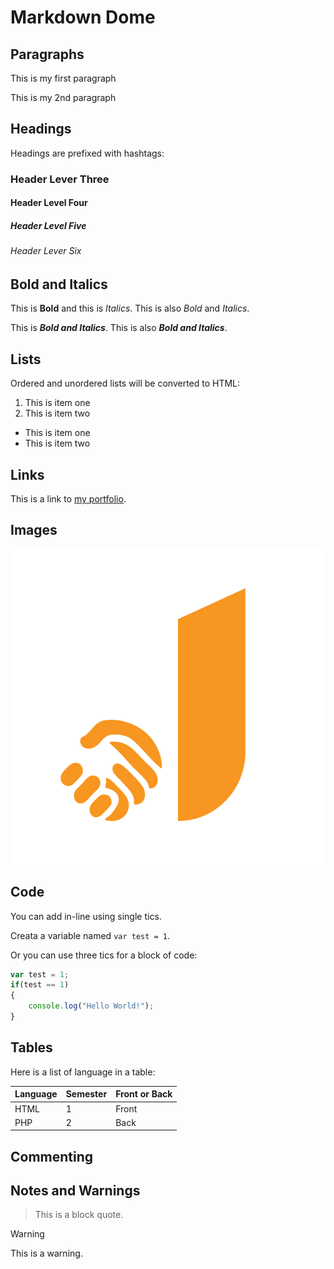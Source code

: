 # Markdown Dome

## Paragraphs

This is my first paragraph

This is my 2nd paragraph

## Headings

Headings are prefixed with hashtags:

### Header Lever Three

#### Header Level Four

##### Header Level Five

###### Header Lever Six

## Bold and Italics

This is **Bold** and this is *Italics*. This is also _Bold_ and _Italics_.

This is ***Bold and Italics***. This is also **_Bold and Italics_**.

## Lists

Ordered and unordered lists will be converted to HTML:

1. This is item one
2. This is item two

- This is item one
- This is item two

## Links

This is a link to [my portfolio](https://www.google.com).

## Images

![My personal logo](iconLogo.png)

## Code

You can add in-line using single tics.

Creata a variable named `var test = 1`.

Or you can use three tics for a block of code:

```javascript
var test = 1;
if(test == 1) 
{
    console.log("Hello World!");
}
```

## Tables

Here is a list of language in a table:

| Language | Semester | Front or Back |
| -------- | -------- | ------------- |
| HTML     | 1        | Front         |
| PHP      | 2        | Back          |

## Commenting

<!--HTML comments will work-->

## Notes and Warnings

>This is a block quote.

>[!WARNING]
>This is a warning.